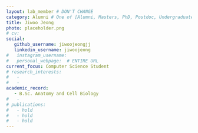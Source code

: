 ```yaml
---
layout: lab_member # DON'T CHANGE
category: Alumni # One of [Alumni, Masters, PhD, Postdoc, Undergraduate]
title: Jiwoo Jeong
photo: placeholder.png
# cv:
social:
   github_username: jiwoojeongjj
   linkedin_username: jiwoojeong
#   instagram_username:
#   personal_webpage:  # ENTIRE URL
current_focus: Computer Science Student
# research_interests:
#   -
#   -
academic_record:
   - B.Sc. Anatomy and Cell Biology
#   -
# publications:
#   - hold
#   - hold
#   - hold
---
```

